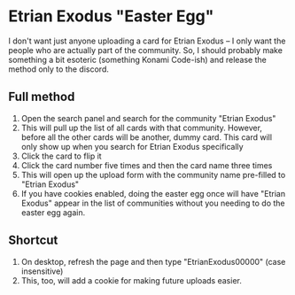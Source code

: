 # Etrian Exodus "Easter Egg"

I don't want just anyone uploading a card for Etrian Exodus – I only want the people who are actually part of the
community. So, I should probably make something a bit esoteric (something Konami Code-ish) and release the method only
to the discord.

## Full method

1. Open the search panel and search for the community "Etrian Exodus"
2. This will pull up the list of all cards with that community. However, before all the other cards will be another,
    dummy card. This card will only show up when you search for Etrian Exodus specifically
3. Click the card to flip it
4. Click the card number five times and then the card name three times
5. This will open up the upload form with the community name pre-filled to "Etrian Exodus"
6. If you have cookies enabled, doing the easter egg once will have "Etrian Exodus" appear in the list of communities
    without you needing to do the easter egg again.

## Shortcut

1. On desktop, refresh the page and then type "EtrianExodus00000" (case insensitive)
2. This, too, will add a cookie for making future uploads easier.